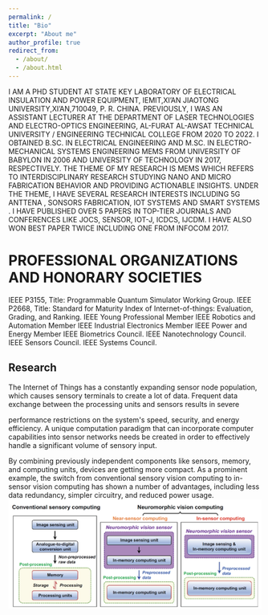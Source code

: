 ```yaml
---
permalink: /
title: "Bio"
excerpt: "About me"
author_profile: true
redirect_from: 
  - /about/
  - /about.html
---
```


I AM A PHD STUDENT AT STATE KEY LABORATORY OF ELECTRICAL INSULATION AND POWER EQUIPMENT, IEMIT,XI’AN JIAOTONG UNIVERSITY,XI’AN,710049, P. R. CHINA. PREVIOUSLY, I WAS AN ASSISTANT LECTURER AT THE DEPARTMENT OF LASER TECHNOLOGIES AND ELECTRO-OPTICS ENGINEERING, AL-FURAT AL-AWSAT TECHNICAL UNIVERSITY / ENGINEERING TECHNICAL COLLEGE FROM 2020 TO 2022. I OBTAINED B.SC. IN ELECTRICAL ENGINEERING AND M.SC. IN ELECTRO-MECHANICAL SYSTEMS ENGINEERING MEMS FROM UNIVERSITY OF BABYLON IN 2006 AND UNIVERSITY OF TECHNOLOGY IN 2017, RESPECTIVELY. THE THEME OF MY RESEARCH IS MEMS WHICH REFERS TO INTERDISCIPLINARY RESEARCH STUDYING NANO AND MICRO FABRICATION BEHAVIOR AND PROVIDING ACTIONABLE INSIGHTS. UNDER THE THEME, I HAVE SEVERAL RESEARCH INTERESTS INCLUDING 5G ANTTENA , SONSORS FABRICATION, IOT SYSTEMS AND SMART SYSTEMS . I HAVE PUBLISHED OVER 5 PAPERS IN TOP-TIER JOURNALS AND CONFERENCES LIKE JOCS, SENSOR, IOT-J, ICDCS, IJCDM. I HAVE ALSO WON BEST PAPER TWICE INCLUDING ONE FROM INFOCOM 2017.

PROFESSIONAL ORGANIZATIONS AND HONORARY SOCIETIES
======
IEEE P3155, Title: Programmable Quantum Simulator Working Group.
IEEE P2668, Title: Standard for Maturity Index of Internet-of-things: Evaluation, Grading, and Ranking.
IEEE Young Professional Member
IEEE Robotics and Automation Member
IEEE Industrial Electronics Member
IEEE Power and Energy Member
IEEE Biometrics Council.
IEEE Nanotechnology Council.
IEEE Sensors Council.
IEEE Systems Council.


Research
------
The Internet of Things has a constantly expanding sensor node population, which causes sensory terminals to create a lot of data. Frequent data exchange between the processing units and sensors results in severe

performance restrictions on the system's speed, security, and energy efficiency. A unique computation paradigm that can incorporate computer capabilities into sensor networks needs be created in order to effectively handle a significant volume of sensory input. 

By combining previously independent components like sensors, memory, and computing units, devices are getting more compact. As a prominent example, the switch from conventional sensory vision computing to in-sensor vision computing has shown a number of advantages, including less data redundancy, simpler circuitry, and reduced power usage.
![Editing a markdown file for a talk](/images/editing-talk.png)

